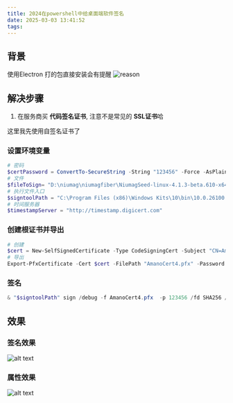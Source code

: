 ```yaml
---
title: 2024在powershell中给桌面端软件签名
date: 2025-03-03 13:41:52
tags:
---
```



## 背景
使用Electron 打的包直接安装会有提醒
![reason](/images/sign.png)

## 解决步骤
1. 在服务商买 **代码签名证书**, 注意不是常见的 **SSL证书**哈

这里我先使用自签名证书了


### 设置环境变量
```POWERSHELL
# 密码
$certPassword = ConvertTo-SecureString -String "123456" -Force -AsPlainText
# 文件
$fileToSign= "D:\niumag\niumagfiber\NiumagSeed-linux-4.1.3-beta.610-x64.exe"
# 执行文件入口
$signtoolPath = "C:\Program Files (x86)\Windows Kits\10\bin\10.0.26100.0\x64\signtool.exe"
# 时间服务器
$timestampServer = "http://timestamp.digicert.com"

```

### 创建根证书并导出
 
```powershell
# 创建
$cert = New-SelfSignedCertificate -Type CodeSigningCert -Subject "CN=AmanoCert" -KeyUsage DigitalSignature -KeyAlgorithm RSA -KeyLength 2048 -CertStoreLocation "Cert:\CurrentUser\My"
# 导出
Export-PfxCertificate -Cert $cert -FilePath "AmanoCert4.pfx" -Password $certPassword
```



### 签名  
```POWERSHELL
& "$signtoolPath" sign /debug -f AmanoCert4.pfx  -p 123456 /fd SHA256 /tr $timestampServer /td SHA256 -a $fileToSign
```

## 效果

### 签名效果
![alt text](/images/sign2.png)
### 属性效果
![alt text](/images/sign3.png)

